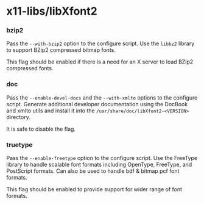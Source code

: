 # x11-libs/libXfont2

### bzip2
Pass the `--with-bzip2` option to the configure script. Use the `libbz2` library to support BZip2 compressed bitmap fonts.

This flag should be enabled if there is a need for an X server to load BZip2 compressed fonts.

### doc
Pass the `--enable-devel-docs` and the `--with-xmlto` options to the configure script. Generate additional developer documentation using the DocBook and xmlto utils and install it into the `/usr/share/doc/libXfont2-<VERSION>` directory.

It is safe to disable the flag.

### truetype
Pass the `--enable-freetype` option to the configure script. Use the FreeType library to handle scalable font formats including OpenType, FreeType, and PostScript formats. Can also be used to handle bdf & bitmap pcf font formats.

This flag should be enabled to provide support for wider range of font formats.
